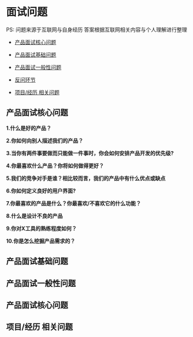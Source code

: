 # 面试问题

PS: 问题来源于互联网与自身经历
    答案根据互联网相关内容与个人理解进行整理
    
- [产品面试核心问题](#main)

- [产品面试基础问题](#Basic)

- [产品面试一般性问题](#General)

- [反问环节](#Questions )

- [项目/经历 相关问题](#experiences)

<a name="main"></a>

## 产品面试核心问题

**1.什么是好的产品？**

**2.你如何向别人描述我们的产品？**

**3.当你有两件事要做而只能做一件事时，你会如何安排产品开发的优先级?**

**4.你最喜欢什么产品？你将如何做得更好？**

**5.我们的竞争对手是谁？相比较而言，我们的产品中有什么优点或缺点**

**6.你如何定义良好的用户界面?**

**7.你最喜欢的产品是什么？你最喜欢/不喜欢它的什么功能？**

**8.什么是设计不良的产品**

**9.你对X工具的熟练程度如何？**

**10.你是怎么挖掘产品需求的？**

<a name="Basic"></a>

## 产品面试基础问题


<a name="General"></a>

## 产品面试一般性问题


<a name="Questions"></a>

## 产品面试核心问题


<a name="experiences"></a>

## 项目/经历 相关问题
